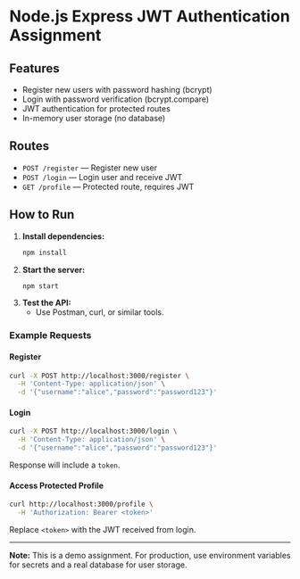 # Node.js Express JWT Authentication Assignment

## Features
- Register new users with password hashing (bcrypt)
- Login with password verification (bcrypt.compare)
- JWT authentication for protected routes
- In-memory user storage (no database)

## Routes
- `POST /register` — Register new user
- `POST /login` — Login user and receive JWT
- `GET /profile` — Protected route, requires JWT

## How to Run

1. **Install dependencies:**
   ```bash
   npm install
   ```
2. **Start the server:**
   ```bash
   npm start
   ```
3. **Test the API:**
   - Use Postman, curl, or similar tools.

### Example Requests

#### Register
```bash
curl -X POST http://localhost:3000/register \
  -H 'Content-Type: application/json' \
  -d '{"username":"alice","password":"password123"}'
```

#### Login
```bash
curl -X POST http://localhost:3000/login \
  -H 'Content-Type: application/json' \
  -d '{"username":"alice","password":"password123"}'
```
Response will include a `token`.

#### Access Protected Profile
```bash
curl http://localhost:3000/profile \
  -H 'Authorization: Bearer <token>'
```

Replace `<token>` with the JWT received from login.

---

**Note:** This is a demo assignment. For production, use environment variables for secrets and a real database for user storage.